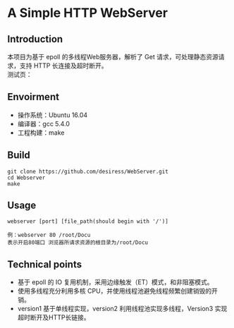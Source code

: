 # A Simple HTTP WebServer
## Introduction
本项目为基于 epoll 的多线程Web服务器，解析了 Get 请求，可处理静态资源请求，支持 HTTP 长连接及超时断开。  
测试页：
## Envoirment
* 操作系统：Ubuntu 16.04
* 编译器：gcc 5.4.0
* 工程构建：make
## Build
```
git clone https://github.com/desiress/WebServer.git
cd Webserver
make
```
## Usage
```
webserver [port] [file_path(should begin with '/')]

例：webserver 80 /root/Docu
表示开启80端口 浏览器所请求资源的根目录为/root/Docu
```
## Technical points
* 基于 epoll 的 IO 复用机制，采用边缘触发（ET）模式，和非阻塞模式。
* 使用多线程充分利用多核 CPU，并使用线程池避免线程频繁创建销毁的开销。
* version1 基于单线程实现，version2 利用线程池实现多线程，Version3 实现超时断开及HTTP长链接。

